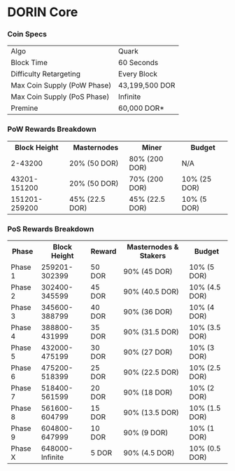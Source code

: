 DORIN Core 
=====================================

### Coin Specs
<table>
<tr><td>Algo</td><td>Quark</td></tr>
<tr><td>Block Time</td><td>60 Seconds</td></tr>
<tr><td>Difficulty Retargeting</td><td>Every Block</td></tr>
<tr><td>Max Coin Supply (PoW Phase)</td><td>43,199,500 DOR</td></tr>
<tr><td>Max Coin Supply (PoS Phase)</td><td>Infinite</td></tr>
<tr><td>Premine</td><td>60,000 DOR*</td></tr>
</table>

### PoW Rewards Breakdown

<table>
<th>Block Height</th><th>Masternodes</th><th>Miner</th><th>Budget</th>
<tr><td>2-43200</td><td>20% (50 DOR)</td><td>80% (200 DOR)</td><td>N/A</td></tr>
<tr><td>43201-151200</td><td>20% (50 DOR)</td><td>70% (200 DOR)</td><td>10% (25 DOR)</td></tr>
<tr><td>151201-259200</td><td>45% (22.5 DOR)</td><td>45% (22.5 DOR)</td><td>10% (5 DOR)</td></tr>
</table>

### PoS Rewards Breakdown

<table>
<th>Phase</th><th>Block Height</th><th>Reward</th><th>Masternodes & Stakers</th><th>Budget</th>
<tr><td>Phase 1</td><td>259201-302399</td><td>50 DOR</td><td>90% (45 DOR)</td><td>10% (5 DOR)</td></tr>
<tr><td>Phase 2</td><td>302400-345599</td><td>45 DOR</td><td>90% (40.5 DOR)</td><td>10% (4.5 DOR)</td></tr>
<tr><td>Phase 3</td><td>345600-388799</td><td>40 DOR</td><td>90% (36 DOR)</td><td>10% (4 DOR)</td></tr>
<tr><td>Phase 4</td><td>388800-431999</td><td>35 DOR</td><td>90% (31.5 DOR)</td><td>10% (3.5 DOR)</td></tr>
<tr><td>Phase 5</td><td>432000-475199</td><td>30 DOR</td><td>90% (27 DOR)</td><td>10% (3 DOR)</td></tr>
<tr><td>Phase 6</td><td>475200-518399</td><td>25 DOR</td><td>90% (22.5 DOR)</td><td>10% (2.5 DOR)</td></tr>
<tr><td>Phase 7</td><td>518400-561599</td><td>20 DOR</td><td>90% (18 DOR)</td><td>10% (2 DOR)</td></tr>
<tr><td>Phase 8</td><td>561600-604799</td><td>15 DOR</td><td>90% (13.5 DOR)</td><td>10% (1.5 DOR)</td></tr>
<tr><td>Phase 9</td><td>604800-647999</td><td>10 DOR</td><td>90% (9 DOR)</td><td>10% (1 DOR)</td></tr>
<tr><td>Phase X</td><td>648000-Infinite</td><td>5 DOR</td><td>90% (4.5 DOR)</td><td>10% (0.5 DOR)</td></tr>
</table>
